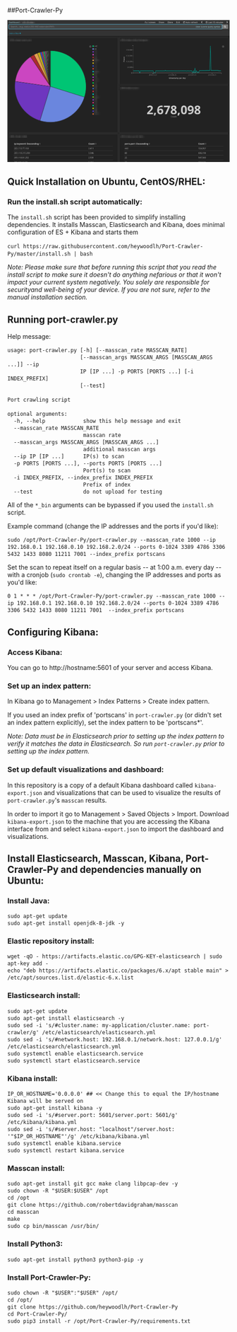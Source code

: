 ##Port-Crawler-Py

![alt text](images/port-crawler.png)



## Quick Installation on Ubuntu, CentOS/RHEL:

### Run the install.sh script automatically:

The `install.sh` script has been provided to simplify installing dependencies. It installs Masscan, Elasticsearch and Kibana, does minimal configuration of ES + Kibana and starts them

`curl https://raw.githubusercontent.com/heywoodlh/Port-Crawler-Py/master/install.sh | bash`

*Note: Please make sure that before running this script that you read the install script to make sure it doesn't do anything nefarious or that it won't impact your current system negatively. You solely are responsible for securityand well-being of your device. If you are not sure, refer to the manual installation section.*



## Running port-crawler.py

Help message:


```
usage: port-crawler.py [-h] [--masscan_rate MASSCAN_RATE]
                       [--masscan_args MASSCAN_ARGS [MASSCAN_ARGS ...]] --ip
                       IP [IP ...] -p PORTS [PORTS ...] [-i INDEX_PREFIX]
                       [--test]

Port crawling script

optional arguments:
  -h, --help            show this help message and exit
  --masscan_rate MASSCAN_RATE
                        masscan rate
  --masscan_args MASSCAN_ARGS [MASSCAN_ARGS ...]
                        additional masscan args
  --ip IP [IP ...]      IP(s) to scan
  -p PORTS [PORTS ...], --ports PORTS [PORTS ...]
                        Port(s) to scan
  -i INDEX_PREFIX, --index_prefix INDEX_PREFIX
                        Prefix of index
  --test                do not upload for testing

```


All of the `*_bin` arguments can be bypassed if you used the `install.sh` script.


Example command (change the IP addresses and the ports if you'd like):

```
sudo /opt/Port-Crawler-Py/port-crawler.py --masscan_rate 1000 --ip 192.168.0.1 192.168.0.10 192.168.2.0/24 --ports 0-1024 3389 4786 3306 5432 1433 8080 11211 7001 --index_prefix portscans
```


Set the scan to repeat itself on a regular basis -- at 1:00 a.m. every day -- with a cronjob (`sudo crontab -e`), changing the IP addresses and ports as you'd like:

```
0 1 * * * /opt/Port-Crawler-Py/port-crawler.py --masscan_rate 1000 --ip 192.168.0.1 192.168.0.10 192.168.2.0/24 --ports 0-1024 3389 4786 3306 5432 1433 8080 11211 7001  --index_prefix portscans
```


## Configuring Kibana:

### Access Kibana:

You can go to http://hostname:5601 of your server and access Kibana. 


### Set up an index pattern:

In Kibana go to Management > Index Patterns > Create index pattern.

If you used an index prefix of 'portscans' in `port-crawler.py` (or didn't set an index pattern explicitly), set the index pattern to be 'portscans\*'. 

*Note: Data must be in Elasticsearch prior to setting up the index pattern to verify it matches the data in Elasticsearch. So run `port-crawler.py` prior to setting up the index pattern.*


### Set up default visualizations and dashboard:

In this repository is a copy of a default Kibana dashboard called `kibana-export.json` and visualizations that can be used to visualize the results of `port-crawler.py`'s `masscan` results.

In order to import it go to Management > Saved Objects > Import. Download `kibana-export.json` to the machine that you are accessing the Kibana interface from and select `kibana-export.json` to import the dashboard and visualizations.



## Install Elasticsearch, Masscan, Kibana, Port-Crawler-Py and dependencies manually on Ubuntu:

### Install Java:

```
sudo apt-get update
sudo apt-get install openjdk-8-jdk -y
```


### Elastic repository install:

```
wget -qO - https://artifacts.elastic.co/GPG-KEY-elasticsearch | sudo apt-key add -
echo "deb https://artifacts.elastic.co/packages/6.x/apt stable main" > /etc/apt/sources.list.d/elastic-6.x.list
```


### Elasticsearch install:

```
sudo apt-get update
sudo apt-get install elasticsearch -y
sudo sed -i 's/#cluster.name: my-application/cluster.name: port-crawler/g' /etc/elasticsearch/elasticsearch.yml
sudo sed -i 's/#network.host: 192.168.0.1/network.host: 127.0.0.1/g' /etc/elasticsearch/elasticsearch.yml
sudo systemctl enable elasticsearch.service
sudo systemctl start elasticsearch.service
```


### Kibana install:

```
IP_OR_HOSTNAME='0.0.0.0' ## << Change this to equal the IP/hostname Kibana will be served on
sudo apt-get install kibana -y
sudo sed -i 's/#server.port: 5601/server.port: 5601/g' /etc/kibana/kibana.yml
sudo sed -i 's/#server.host: "localhost"/server.host: '"$IP_OR_HOSTNAME"'/g' /etc/kibana/kibana.yml
sudo systemctl enable kibana.service
sudo systemctl restart kibana.service
```


### Masscan install:

```
sudo apt-get install git gcc make clang libpcap-dev -y
sudo chown -R "$USER:$USER" /opt
cd /opt
git clone https://github.com/robertdavidgraham/masscan
cd masscan
make
sudo cp bin/masscan /usr/bin/
```


### Install Python3:

```
sudo apt-get install python3 python3-pip -y
```


### Install Port-Crawler-Py:

```
sudo chown -R "$USER":"$USER" /opt/
cd /opt/
git clone https://github.com/heywoodlh/Port-Crawler-Py
cd Port-Crawler-Py/
sudo pip3 install -r /opt/Port-Crawler-Py/requirements.txt
```
